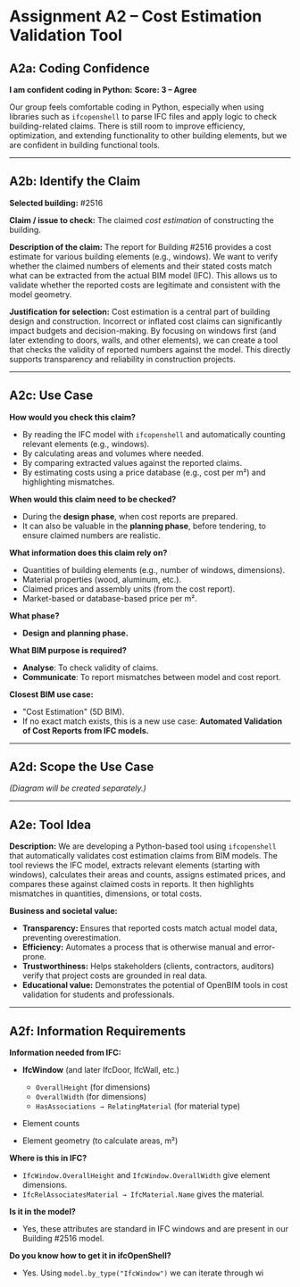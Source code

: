 # Assignment A2 – Cost Estimation Validation Tool

## A2a: Coding Confidence

**I am confident coding in Python:**
**Score: 3 – Agree**

Our group feels comfortable coding in Python, especially when using libraries such as `ifcopenshell` to parse IFC files and apply logic to check building-related claims. There is still room to improve efficiency, optimization, and extending functionality to other building elements, but we are confident in building functional tools.

---

## A2b: Identify the Claim

**Selected building:** #2516

**Claim / issue to check:**
The claimed *cost estimation* of constructing the building.

**Description of the claim:**
The report for Building #2516 provides a cost estimate for various building elements (e.g., windows). We want to verify whether the claimed numbers of elements and their stated costs match what can be extracted from the actual BIM model (IFC). This allows us to validate whether the reported costs are legitimate and consistent with the model geometry.

**Justification for selection:**
Cost estimation is a central part of building design and construction. Incorrect or inflated cost claims can significantly impact budgets and decision-making. By focusing on windows first (and later extending to doors, walls, and other elements), we can create a tool that checks the validity of reported numbers against the model. This directly supports transparency and reliability in construction projects.

---

## A2c: Use Case

**How would you check this claim?**

* By reading the IFC model with `ifcopenshell` and automatically counting relevant elements (e.g., windows).
* By calculating areas and volumes where needed.
* By comparing extracted values against the reported claims.
* By estimating costs using a price database (e.g., cost per m²) and highlighting mismatches.

**When would this claim need to be checked?**

* During the **design phase**, when cost reports are prepared.
* It can also be valuable in the **planning phase**, before tendering, to ensure claimed numbers are realistic.

**What information does this claim rely on?**

* Quantities of building elements (e.g., number of windows, dimensions).
* Material properties (wood, aluminum, etc.).
* Claimed prices and assembly units (from the cost report).
* Market-based or database-based price per m².

**What phase?**

* **Design and planning phase.**

**What BIM purpose is required?**

* **Analyse**: To check validity of claims.
* **Communicate**: To report mismatches between model and cost report.

**Closest BIM use case:**

* "Cost Estimation" (5D BIM).
* If no exact match exists, this is a new use case: **Automated Validation of Cost Reports from IFC models.**

---

## A2d: Scope the Use Case

*(Diagram will be created separately.)*

---

## A2e: Tool Idea

**Description:**
We are developing a Python-based tool using `ifcopenshell` that automatically validates cost estimation claims from BIM models. The tool reviews the IFC model, extracts relevant elements (starting with windows), calculates their areas and counts, assigns estimated prices, and compares these against claimed costs in reports. It then highlights mismatches in quantities, dimensions, or total costs.

**Business and societal value:**

* **Transparency:** Ensures that reported costs match actual model data, preventing overestimation.
* **Efficiency:** Automates a process that is otherwise manual and error-prone.
* **Trustworthiness:** Helps stakeholders (clients, contractors, auditors) verify that project costs are grounded in real data.
* **Educational value:** Demonstrates the potential of OpenBIM tools in cost validation for students and professionals.

---

## A2f: Information Requirements

**Information needed from IFC:**

* **IfcWindow** (and later IfcDoor, IfcWall, etc.)

  * `OverallHeight` (for dimensions)
  * `OverallWidth` (for dimensions)
  * `HasAssociations → RelatingMaterial` (for material type)
* Element counts
* Element geometry (to calculate areas, m²)

**Where is this in IFC?**

* `IfcWindow.OverallHeight` and `IfcWindow.OverallWidth` give element dimensions.
* `IfcRelAssociatesMaterial → IfcMaterial.Name` gives the material.

**Is it in the model?**

* Yes, these attributes are standard in IFC windows and are present in our Building #2516 model.

**Do you know how to get it in ifcOpenShell?**

* Yes. Using `model.by_type("IfcWindow")` we can iterate through wi

